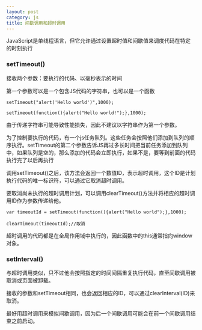 ```yaml
---
layout: post
category: js
title: 间歇调用和超时调用
---
```

JavaScript是单线程语言，但它允许通过设置超时值和间歇值来调度代码在特定的时刻执行

### setTimeout()

接收两个参数：要执行的代码、以毫秒表示的时间

第一个参数可以是一个包含JS代码的字符串，也可以是一个函数

    setTimeout("alert('Hello world')",1000);

    setTimeout(function(){alert("Hello world!");},1000);

由于传递字符串可能导致性能损失，因此不建议以字符串作为第一个参数。

为了控制要执行的代码，有一个js任务队列。这些任务会按照他们添加到队列的顺序执行。setTimeout的第二个参数告诉JS再过多长时间把当前任务添加到队列中，如果队列是空的，那么添加的代码会立即执行，如果不是，要等到前面的代码执行完了以后再执行

调用setTimeout()之后，该方法会返回一个数值ID，表示超时调用，这个ID是计划执行代码的唯一标识符，可以通过它取消超时调用。

要取消尚未执行的超时调用计划，可以调用clearTimeout()方法并将相应的超时调用ID作为参数传递给他。

    var timeoutId = setTimeout(function(){alert("Hello world");},1000);

    clearTimeout(timeoutId);//取消

超时调用的代码都是在全局作用域中执行的，因此函数中的this通常指向window对象。

### setInterval()

与超时调用类似，只不过他会按照指定的时间间隔重复执行代码，直至间歇调用被取消或页面被卸载。

接收的参数和setTimeout相同，也会返回相应的ID，可以通过clearInterval(ID)来取消。

最好用超时调用来模拟间歇调用，因为后一个间歇调用可能会在前一个间歇调用结束之前启动。
